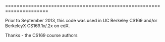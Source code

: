 =====================================================================

Prior to September 2013, this code was used in UC Berkeley CS169 and/or
BerkeleyX CS169.1x/.2x on edX.

Thanks - the CS169 course authors
